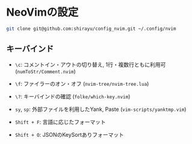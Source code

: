 
# NeoVimの設定

```bash
git clone git@github.com:shirayu/config_nvim.git ~/.config/nvim
```

## キーバインド

- `\c`: コメントイン・アウトの切り替え, 1行・複数行ともに利用可 (`numToStr/Comment.nvim`)
- `\f`: ファイラーのオン・オフ (`nvim-tree/nvim-tree.lua`)
- `\?`: キーバインドの確認 (`folke/which-key.nvim`)
- `sy`, `sp`: 外部ファイルを利用したYank, Paste (`vim-scripts/yanktmp.vim`)

- `Shift + F`: 言語に応じたフォーマット
- `Shift + O`: JSONのKeySortありフォーマット
